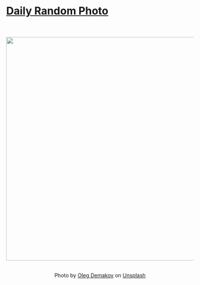 # [Daily Random Photo](https://www.dailyrandomphoto.com/)

<div align="center">
  <br>
  <br>
  <a href="https://www.dailyrandomphoto.com/p/2025/2025-05-25/"><img src="https://images.unsplash.com/photo-1746990263194-0e2826fed608?crop=entropy&cs=tinysrgb&fit=max&fm=jpg&ixid=M3w3NzUwOHwwfDF8cmFuZG9tfHx8fHx8fHx8MTc0ODEzNDM3N3w&ixlib=rb-4.1.0&q=80&w=1080" width="600px"></a>
  <br>
  <br>
  <p class="has-text-grey">Photo by <a href="https://unsplash.com/@odemakov?utm_source=Daily%20Random%20Photo&amp;utm_medium=referral" target="_blank" rel="noopener noreferrer">Oleg Demakov</a> on <a href="https://unsplash.com/photos/snowy-mountains-stand-tall-against-a-beautiful-sunset-zEIApnww3fU?utm_source=Daily%20Random%20Photo&amp;utm_medium=referral" target="_blank" rel="noopener noreferrer">Unsplash</a></p>
</div>
